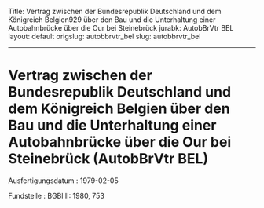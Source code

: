 Title: Vertrag zwischen der Bundesrepublik Deutschland und dem Königreich Belgien929
  über den Bau und die Unterhaltung einer Autobahnbrücke über die Our bei Steinebrück
jurabk: AutobBrVtr BEL
layout: default
origslug: autobbrvtr_bel
slug: autobbrvtr_bel

---

# Vertrag zwischen der Bundesrepublik Deutschland und dem Königreich Belgien über den Bau und die Unterhaltung einer Autobahnbrücke über die Our bei Steinebrück (AutobBrVtr BEL)

Ausfertigungsdatum
:   1979-02-05

Fundstelle
:   BGBl II: 1980, 753

